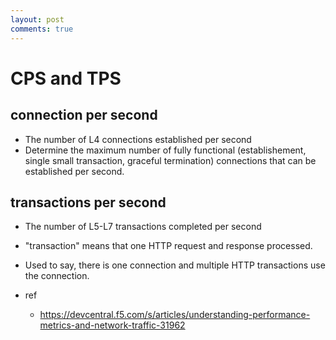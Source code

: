 ```yaml
---
layout: post
comments: true
---
```


# CPS and TPS

## connection per second

* The number of L4 connections established per second
* Determine the maximum number of fully functional (establishement, single small transaction, graceful termination) connections that can be established per second.

## transactions per second

* The number of L5-L7 transactions completed per second
* "transaction" means that one HTTP request and response processed.
* Used to say, there is one connection and multiple HTTP transactions use the connection.

* ref
    * https://devcentral.f5.com/s/articles/understanding-performance-metrics-and-network-traffic-31962
